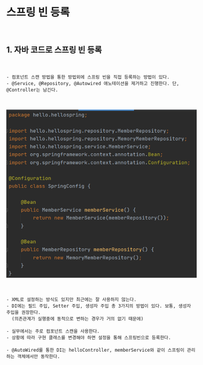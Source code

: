 # 스프링 빈 등록
<br>

## 1. 자바 코드로 스프링 빈 등록 

<br>

    - 컴포넌트 스캔 방법을 통한 방법외에 스프링 빈을 직접 등록하는 방법이 있다. 
    - @Service, @Repository, @Autowired 애노테이션을 제거하고 진행한다. 단, @Controller는 남긴다.
    

<br>

![spring1](https://github.com/daldalhada/SpringbootRec1/blob/master/image/4/4-2/spring1.PNG)

<br>

    - XML로 설정하는 방식도 있지만 최근에는 잘 사용하지 않는다.
    - DI에는 필드 주입, Setter 주입, 생성자 주입 총 3가지의 방법이 있다. 보통, 생성자 주입을 권장한다.
      (의존관계가 실행중에 동적으로 변하는 경우가 거의 없기 때문에)
      
    - 실무에서는 주로 컴포넌트 스캔을 사용한다.
    - 상황에 따라 구현 클래스를 변경해야 하면 설정을 통해 스프링빈으로 등록한다. 

    - @AutoWired를 통한 DI는 helloController, memberService와 같이 스프링이 관리하는 객체에서만 동작한다.

<br>
